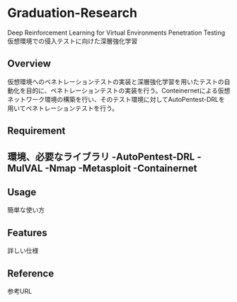 # Graduation-Research
Deep Reinforcement Learning for Virtual Environments Penetration Testing  
仮想環境での侵入テストに向けた深層強化学習

## Overview
仮想環境へのペネトレーションテストの実装と深層強化学習を用いたテストの自動化を目的に、ペネトレーションテストの実装を行う。Conteinernetによる仮想ネットワーク環境の構築を行い、そのテスト環境に対してAutoPentest-DRLを用いてペネトレーションテストを行う。

## Requirement
環境、必要なライブラリ
-AutoPentest-DRL
  -MulVAL
  -Nmap
  -Metasploit
-Containernet
  -

## Usage
簡単な使い方

## Features
詳しい仕様

## Reference
参考URL

